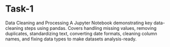 # Task-1
Data Cleaning and Processing
A Jupyter Notebook demonstrating key data-cleaning steps using pandas. Covers handling missing values, removing duplicates, standardizing text, converting date formats, cleaning column names, and fixing data types to make datasets analysis-ready.
